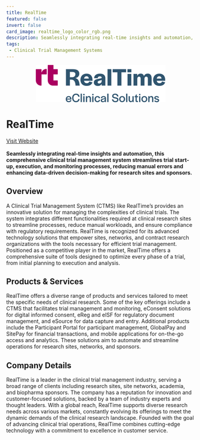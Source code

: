 ```yaml
---
title: RealTime
featured: false
invert: false
card_image: realtime_logo_color_rgb.png
description: Seamlessly integrating real-time insights and automation, this comprehensive clinical trial management system streamlines trial start-up, execution, and monitoring processes, reducing manual errors and enhancing data-driven decision-making for research sites and sponsors.
tags: 
 - Clinical Trial Management Systems
---
```


<div align="center">
<a href="https://realtime-eclinical.com/2024/02/14/what-is-a-clinical-trial-management-system-ctms/">
<img src="realtime_logo_color_rgb.png" alt="Logo" style="min-width: 200px; max-width: 600px; height: auto;" >
</a>
</div>

# RealTime
<a href="https://realtime-eclinical.com/2024/02/14/what-is-a-clinical-trial-management-system-ctms/">Visit Website</a>
<br>
<br>
**Seamlessly integrating real-time insights and automation, this comprehensive clinical trial management system streamlines trial start-up, execution, and monitoring processes, reducing manual errors and enhancing data-driven decision-making for research sites and sponsors.**

## Overview
A Clinical Trial Management System (CTMS) like RealTime’s provides an innovative solution for managing the complexities of clinical trials. The system integrates different functionalities required at clinical research sites to streamline processes, reduce manual workloads, and ensure compliance with regulatory requirements. RealTime is recognized for its advanced technology solutions that empower sites, networks, and contract research organizations with the tools necessary for efficient trial management. Positioned as a competitive player in the market, RealTime offers a comprehensive suite of tools designed to optimize every phase of a trial, from initial planning to execution and analysis.
## Products & Services 
RealTime offers a diverse range of products and services tailored to meet the specific needs of clinical research. Some of the key offerings include a CTMS that facilitates trial management and monitoring, eConsent solutions for digital informed consent, eReg and eISF for regulatory document management, and eSource for data capture and entry. Additional products include the Participant Portal for participant management, GlobalPay and SitePay for financial transactions, and mobile applications for on-the-go access and analytics. These solutions aim to automate and streamline operations for research sites, networks, and sponsors.
## Company Details 
RealTime is a leader in the clinical trial management industry, serving a broad range of clients including research sites, site networks, academia, and biopharma sponsors. The company has a reputation for innovation and customer-focused solutions, backed by a team of industry experts and thought leaders. With a global reach, RealTime supports diverse research needs across various markets, constantly evolving its offerings to meet the dynamic demands of the clinical research landscape. Founded with the goal of advancing clinical trial operations, RealTime combines cutting-edge technology with a commitment to excellence in customer service.

